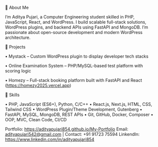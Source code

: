 🔹 About Me

I’m Aditya Pujari, a Computer Engineering student skilled in PHP, JavaScript, React, and WordPress. I build scalable full-stack solutions, WordPress plugins, and backend APIs using FastAPI and MongoDB. I’m passionate about open-source development and modern WordPress architecture.

🔹 Projects

• Mystack – Custom WordPress plugin to display developer tech stacks

• Online Examination System – PHP/MySQL-based test platform with scoring logic

• Homezy – Full-stack booking platform built with FastAPI and React (https://homezy2025.vercel.app)


🔹 Skills

• PHP, JavaScript (ES6+), Python, C/C++
• React.js, Next.js, HTML, CSS, Tailwind CSS
• WordPress Plugin/Theme Development, Gutenberg
• FastAPI, MySQL, MongoDB, REST APIs
• Git, GitHub, Docker, Composer
• OOP, MVC, Clean Code, CI/CD

Portfolio:
https://adityapujari854.github.io/My-Portfolio
Email: adityapujari542@gmail.com | Contact: +91 91723 75594
LinkendIn: https://www.linkedin.com/in/adityapujari854
